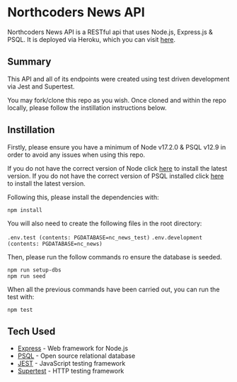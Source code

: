 # Northcoders News API

Northcoders News API is a RESTful api that uses Node.js, Express.js & PSQL.
It is deployed via Heroku, which you can visit [here](https://jcouz-nc-news.herokuapp.com/api).

## Summary

This API and all of its endpoints were created using test driven development via Jest and Supertest.

You may fork/clone this repo as you wish. Once cloned and within the repo locally, please follow the instillation instructions below.

## Instillation

Firstly, please ensure you have a minimum of Node v17.2.0 & PSQL v12.9 in order to avoid any issues when using this repo.

If you do not have the correct version of Node click [here](https://nodejs.org/en/download/) to install the latest version.
If you do not have the correct version of PSQL installed click [here](https://www.postgresql.org/download/) to install the latest version.

Following this, please install the dependencies with:

```
npm install
```

You will also need to create the following files in the root directory:

`.env.test (contents: PGDATABASE=nc_news_test)`
`.env.development (contents: PGDATABASE=nc_news)`

Then, please run the follow commands ro ensure the database is seeded.

```
npm run setup-dbs
npm run seed
```

When all the previous commands have been carried out, you can run the test with:

```
npm test
```

## Tech Used

- [Express](https://expressjs.com/) - Web framework for Node.js
- [PSQL](https://www.postgresql.org/) - Open source relational database
- [JEST](https://jestjs.io/) - JavaScript testing framework
- [Supertest](https://www.npmjs.com/package/supertest) - HTTP testing framework
